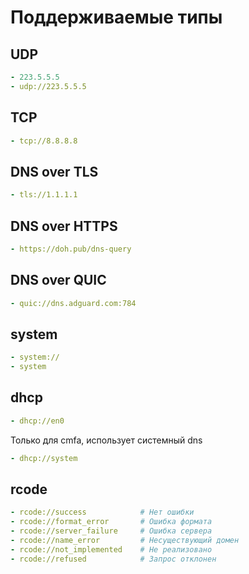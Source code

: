 # Поддерживаемые типы

## UDP

```{.yaml linenums="1"}
- 223.5.5.5
- udp://223.5.5.5
```

## TCP

```{.yaml linenums="1"}
- tcp://8.8.8.8
```

## DNS over TLS

```{.yaml linenums="1"}
- tls://1.1.1.1
```

## DNS over HTTPS

```{.yaml linenums="1"}
- https://doh.pub/dns-query
```

## DNS over QUIC

```{.yaml linenums="1"}
- quic://dns.adguard.com:784
```

## system

```{.yaml linenums="1"}
- system://
- system
```

## dhcp

```{.yaml linenums="1"}
- dhcp://en0
```

Только для cmfa, использует системный dns

```{.yaml linenums="1"}
- dhcp://system
```

## rcode

```{.yaml linenums="1"}
- rcode://success            # Нет ошибки
- rcode://format_error       # Ошибка формата
- rcode://server_failure     # Ошибка сервера
- rcode://name_error         # Несуществующий домен
- rcode://not_implemented    # Не реализовано
- rcode://refused            # Запрос отклонен
``` 